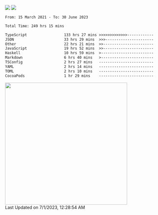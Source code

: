 <div>
  <img src="https://github-readme-stats.vercel.app/api?username=naporin0624&count_private=true&show_icons=true" />
  <img src="https://github-readme-stats.vercel.app/api/top-langs/?username=naporin0624&layout=compact&hide=css" />
  <!--START_SECTION:waka-->

```txt
From: 15 March 2021 - To: 30 June 2023

Total Time: 249 hrs 15 mins

TypeScript                 133 hrs 27 mins >>>>>>>>>>>>>------------   53.54 %
JSON                       33 hrs 29 mins  >>>----------------------   13.44 %
Other                      22 hrs 21 mins  >>-----------------------   08.97 %
JavaScript                 19 hrs 52 mins  >>-----------------------   07.97 %
Haskell                    10 hrs 59 mins  >------------------------   04.41 %
Markdown                   6 hrs 40 mins   >------------------------   02.68 %
TSConfig                   2 hrs 27 mins   -------------------------   00.99 %
YAML                       2 hrs 14 mins   -------------------------   00.90 %
TOML                       2 hrs 10 mins   -------------------------   00.87 %
CocoaPods                  1 hr 29 mins    -------------------------   00.60 %
```

<!--END_SECTION:waka-->
  
  <!--START_SECTION:lapras-card-->
<a href="https://lapras.com/public/CDQE7TF" target="_blank" rel="noopener noreferrer"><img src="https://lapras-card-generator.vercel.app/api/svg?e=3.68&b=3.48&i=3.51&b1=%23232323&b2=%236d6d6d&i1=%23212121&i2=%23818181&l=ja" width="400" ></a>  
Last Updated on 7/1/2023, 12:28:54 AM
<!--END_SECTION:lapras-card-->
</div>
